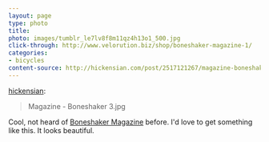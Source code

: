 ```yaml
---
layout: page
type: photo
title: 
photo: images/tumblr_le7lv8f8m11qz4h13o1_500.jpg
click-through: http://www.velorution.biz/shop/boneshaker-magazine-1/
categories: 
- bicycles
content-source: http://hickensian.com/post/2517121267/magazine-boneshaker-3-jpg
---
```

<p><a href="http://hickensian.com/post/2517121267/magazine-boneshaker-3-jpg" class="tumblr_blog">hickensian</a>:</p>

<blockquote><p>Magazine - Boneshaker 3.jpg</p></blockquote>

<p>Cool, not heard of <a href="http://www.boneshakermag.com/">Boneshaker Magazine</a> before. I'd love to get something like this. It looks beautiful. </p>
